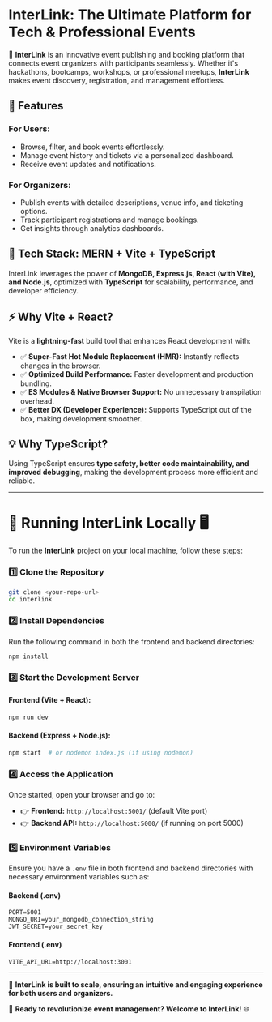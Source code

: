 # **InterLink: The Ultimate Platform for Tech & Professional Events**

🚀 **InterLink** is an innovative event publishing and booking platform that connects event organizers with participants seamlessly. Whether it's hackathons, bootcamps, workshops, or professional meetups, **InterLink** makes event discovery, registration, and management effortless.

## **🔹 Features**

### **For Users:**
- Browse, filter, and book events effortlessly.
- Manage event history and tickets via a personalized dashboard.
- Receive event updates and notifications.

### **For Organizers:**
- Publish events with detailed descriptions, venue info, and ticketing options.
- Track participant registrations and manage bookings.
- Get insights through analytics dashboards.

## **🔹 Tech Stack: MERN + Vite + TypeScript**
InterLink leverages the power of **MongoDB, Express.js, React (with Vite), and Node.js**, optimized with **TypeScript** for scalability, performance, and developer efficiency.

## **⚡ Why Vite + React?**
Vite is a **lightning-fast** build tool that enhances React development with:
- ✅ **Super-Fast Hot Module Replacement (HMR):** Instantly reflects changes in the browser.
- ✅ **Optimized Build Performance:** Faster development and production bundling.
- ✅ **ES Modules & Native Browser Support:** No unnecessary transpilation overhead.
- ✅ **Better DX (Developer Experience):** Supports TypeScript out of the box, making development smoother.

## **💡 Why TypeScript?**
Using TypeScript ensures **type safety, better code maintainability, and improved debugging**, making the development process more efficient and reliable.

---

# **🚀 Running InterLink Locally** 🖥️
To run the **InterLink** project on your local machine, follow these steps:

### **1️⃣ Clone the Repository**
```bash
git clone <your-repo-url>
cd interlink
```

### **2️⃣ Install Dependencies**
Run the following command in both the frontend and backend directories:
```bash
npm install
```

### **3️⃣ Start the Development Server**
#### **Frontend (Vite + React):**
```bash
npm run dev
```
#### **Backend (Express + Node.js):**
```bash
npm start  # or nodemon index.js (if using nodemon)
```

### **4️⃣ Access the Application**
Once started, open your browser and go to:
- 👉 **Frontend:** `http://localhost:5001/` (default Vite port)
- 👉 **Backend API:** `http://localhost:5000/` (if running on port 5000)

### **5️⃣ Environment Variables**
Ensure you have a `.env` file in both frontend and backend directories with necessary environment variables such as:

#### **Backend (.env)**
```env
PORT=5001
MONGO_URI=your_mongodb_connection_string
JWT_SECRET=your_secret_key
```

#### **Frontend (.env)**
```env
VITE_API_URL=http://localhost:3001
```

---

🎯 **InterLink is built to scale, ensuring an intuitive and engaging experience for both users and organizers.**

🚀 **Ready to revolutionize event management? Welcome to InterLink!** 🌐
